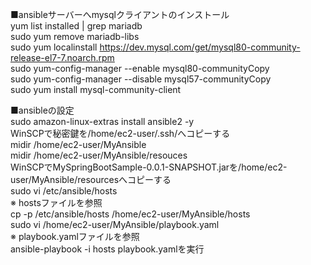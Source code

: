 ■ansibleサーバーへmysqlクライアントのインストール  
yum list installed | grep mariadb  
sudo yum remove mariadb-libs  
sudo yum localinstall https://dev.mysql.com/get/mysql80-community-release-el7-7.noarch.rpm  
sudo yum-config-manager --enable mysql80-communityCopy  
sudo yum-config-manager --disable mysql57-communityCopy  
sudo yum install mysql-community-client  
  
■ansibleの設定  
sudo amazon-linux-extras install ansible2 -y  
WinSCPで秘密鍵を/home/ec2-user/.ssh/へコピーする  
midir /home/ec2-user/MyAnsible  
midir /home/ec2-user/MyAnsible/resouces  
WinSCPでMySpringBootSample-0.0.1-SNAPSHOT.jarを/home/ec2-user/MyAnsible/resourcesへコピーする  
sudo vi /etc/ansible/hosts  
※ hostsファイルを参照  
cp -p /etc/ansible/hosts /home/ec2-user/MyAnsible/hosts  
sudo vi /home/ec2-user/MyAnsible/playbook.yaml  
※ playbook.yamlファイルを参照  
ansible-playbook -i hosts playbook.yamlを実行  
